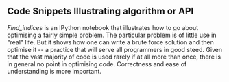 <h2>Code Snippets Illustrating algorithm or API</h2>

<i>Find_indices</i> is an IPython notebook that illustrates how to go about optimising a fairly simple problem.
The particular problem is of 
little use in "real" life. But it shows how one can write a brute force solution and then optimise it -- a practice that will
serve all programmers in good steed. Given that the vast majority of code is used rarely if at all more than once, there is in 
general no point in optimising code. Correctness and ease of understanding is more important.

